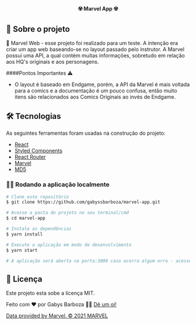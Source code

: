 <h4 align="center"> 
	☢️ Marvel App ☢️
</h4>

## 🚩 Sobre o projeto

🔴 Marvel Web - esse projeto foi realizado para um teste. A intenção era criar um app web baseando-se no layout passado pelo instrutor. A Marvel possuí uma API, a qual contém muitas informações, sobretudo em relação aos HQ's originais e aos personagens.

####Pontos Importantes ⚠️

- O layout é baseado em Endgame, porém, a API da Marvel é mais voltada para a comics e a documentação é um pouco confusa, então muito itens são relacionados aos Comics Originais ao invés de Endgame.

## 🛠 Tecnologias

As seguintes ferramentas foram usadas na construção do projeto:

- [React][reactjs]
- [Styled Components][styledcomponents]
- [React Router][router]
- [Marvel][marvel]
- [MD5][marvel]

### 🤞🏼 Rodando a aplicação localmente

```bash
# Clone este repositório
$ git clone https://github.com/gabyssbarboza/marvel-app.git

# Acesse a pasta do projeto no seu terminal/cmd
$ cd marvel-app

# Instale as dependências
$ yarn install

# Execute a aplicação em modo de desenvolvimento
$ yarn start

# A aplicação será aberta na porta:3000 caso ocorra algum erro - acesse http://localhost:3000/login
```

## 📝 Licença

Este projeto esta sobe a licença MIT.

Feito com ❤️ por Gabys Barboza 👋🏽 [Dê um oi!](https://www.linkedin.com/in/gabriely-barboza-31b21b137/)

<a href="http://marvel.com\">Data provided by Marvel. © 2021 MARVEL</a>

[nodejs]: https://nodejs.org/
[reactjs]: https://reactjs.org
[yarn]: https://yarnpkg.com/
[vscode]: https://code.visualstudio.com/
[styledcomponents]: https://styled-components.com/
[router]: https://reactrouter.com/
[marvel]: https://developer.marvel.com/
[md5]: https://yarnpkg.com/package/md5
